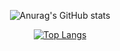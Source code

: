 <div align="center">
  
![Anurag's GitHub stats](https://github-readme-stats.vercel.app/api?username=VascoSch92&show_icons=true&rank_icon=github&theme=transparent&include_all_commits=true&show=prs_merged)

[![Top Langs](https://github-readme-stats.vercel.app/api/top-langs/?username=VascoSch92&layout=compact&theme=transparent)](https://github.com/anuraghazra/github-readme-stats)

</div>
